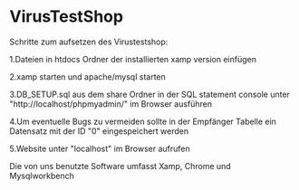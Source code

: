 # VirusTestShop

Schritte zum aufsetzen des Virustestshop:

  1.Dateien in htdocs Ordner der installierten xamp version einfügen
  
  2.xamp starten und apache/mysql starten
  
  3.DB_SETUP.sql aus dem share Ordner in der SQL statement console unter "http://localhost/phpmyadmin/" im Browser ausführen
  
  4.Um eventuelle Bugs zu vermeiden sollte in der Empfänger Tabelle ein Datensatz mit der ID "0" eingespeichert werden
  
  5.Website unter "localhost" im Browser aufrufen

Die von uns benutzte Software umfasst Xamp, Chrome und Mysqlworkbench
